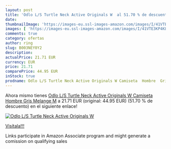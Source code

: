 ```yaml
---
layout: post
title: 'Odlo L/S Turtle Neck Active Originals W  al 51.70 % de descuento'
date: 
thumbnailImage: 'https://images-eu.ssl-images-amazon.com/images/I/41VTE3KP4KL._SL200_.jpg'
images: [ 'https://images-eu.ssl-images-amazon.com/images/I/41VTE3KP4KL._SL200_.jpg' ]
comments: true
category: ofertas
author: ring
slug: B003NEY0Y2
description:
actualPrice: 21.71 EUR
currency: EUR
price: 21.71
comparePrice: 44.95 EUR
inStock: true
prodname: Odlo L/S Turtle Neck Active Originals W Camiseta  Hombre  Gris  Melange   M
---
```


Ahora mismo tienes [Odlo L/S Turtle Neck Active Originals W Camiseta  Hombre  Gris  Melange   M](https://www.amazon.es/dp/B003NEY0Y2/?tag=tolees-21) a 21.71 EUR (original: 44.95 EUR) (51.70 %  de descuento) en el siguiente enlace!

[![Odlo L/S Turtle Neck Active Originals W ](https://images-eu.ssl-images-amazon.com/images/I/41VTE3KP4KL._SL200_.jpg)](https://www.amazon.es/dp/B003NEY0Y2/?tag=tolees-21)

[Visítala!!!](https://www.amazon.es/dp/B003NEY0Y2/?tag=tolees-21)

Links participate in Amazon Associate program and might generate a comission on qualifying sales
